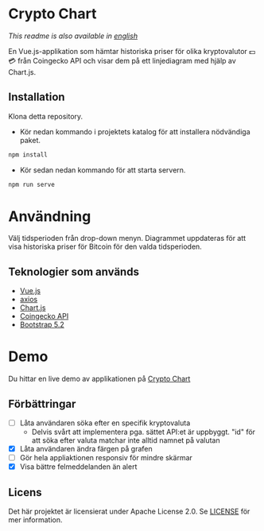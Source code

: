 # Crypto Chart
_This readme is also available in [english](README_ENG.md)_

En Vue.js-applikation som hämtar historiska priser för olika kryptovalutor :dollar: :credit_card: från Coingecko API och visar dem på ett linjediagram med hjälp av Chart.js.

## Installation
Klona detta repository.
* Kör nedan kommando i projektets katalog för att installera nödvändiga paket.
```javascript
npm install
``` 

* Kör sedan nedan kommando för att starta servern.
```javascript
npm run serve
```


# Användning
Välj tidsperioden från drop-down menyn.
Diagrammet uppdateras för att visa historiska priser för Bitcoin för den valda tidsperioden.

## Teknologier som används
* [Vue.js](https://vuejs.org/)
* [axios](https://github.com/axios/axios)
* [Chart.js](https://www.chartjs.org/)
* [Coingecko API](https://www.coingecko.com/en/api/documentation)
* [Bootstrap 5.2](https://getbootstrap.com/docs/5.2/getting-started/introduction/)

# Demo
Du hittar en live demo av applikationen på [Crypto Chart](https://exquisite-bavarois-73d29d.netlify.app/)



## Förbättringar

- [ ] Låta användaren söka efter en specifik kryptovaluta
    - Delvis svårt att implementera pga. sättet API:et är uppbyggt. "id" för att söka efter valuta matchar inte alltid namnet på valutan
- [X] Låta användaren ändra färgen på grafen
- [ ] Gör hela appliaktionen responsiv för mindre skärmar
- [X] Visa bättre felmeddelanden än alert

## Licens
Det här projektet är licensierat under Apache License 2.0. Se  [LICENSE](LICENSE) för mer information.
